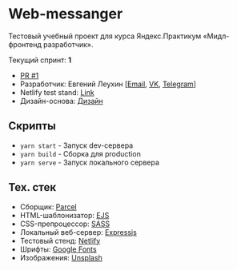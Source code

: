 # Web-messanger 

Тестовый учебный проект для курса Яндекс.Практикум «Мидл-фронтенд разработчик». 

Текущий спринт: **1**


- [PR #1](https://github.com/EvgenyLeukhin/middle.messenger.praktikum.yandex/pull/2)
- Разработчик: Евгений Леухин [[Email](mailto:EvgenyLeukhin@yandex.ru), [VK](https://vk.com/leukhin_ei), [Telegram](https://telegram.me/eleukhin)]
- Netlify test stand: [Link](https://timely-profiterole-8607d1.netlify.app)
- Дизайн-основа: [Дизайн](https://www.figma.com/file/jF5fFFzgGOxQeB4CmKWTiE/Chat_external_link?node-id=0%3A1&t=mOAMJ9bwrIzfzlx3-0)

## Скрипты

- ```yarn start``` - Запуск dev-сервера
- ```yarn build``` - Сборка для production
- ```yarn serve``` - Запуск локального сервера

## Тех. стек

- Сборщик: [Parcel](https://parceljs.org/)
- HTML-шаблонизатор: [EJS](https://ejs.co/)
- CSS-препроцессор: [SASS](https://sass-scss.ru/)
- Локальный веб-сервер: [Expressjs](https://expressjs.com/ru/)
- Тестовый стенд: [Netlify](https://www.netlify.com/)
- Шрифты: [Google Fonts](https://fonts.google.com/)
- Изображения: [Unsplash](https://unsplash.com/)

<!-- <div class="container">
  <h2>Chat</h2>
  <ul>
    <li>404 +++</li>
    <li>500 +++</li>
    <li>Login+++</li>
    <li>Registration +++</li>
    <li>User settings +++</li>
    <li>Chat +++</li>
    <li>Scripts connect +++</li>
    <li>Adaptivity +++</li>
    <li>EJS forEach +++</li>
    <li>Ссылку на открытый PR в Readme (ветка main) +++</li>
    <li>---------------</li>
    <li>Badges ---</li>
  </ul>

  <h2>Страницы</h2>
  <ul>
    <li><a href="404.ejs">404</a></li>
    <li><a href="500.ejs">500</a></li>
    <li><a href="authorization.ejs">authorization</a></li>
    <li><a href="registration.ejs">registration</a></li>
    <li><a href="user-settings.ejs">user-settings</a></li>
    <li><a href="edit-user.ejs">edit-user</a></li>
    <li><a href="change-password.ejs">change-password</a></li>
  </ul>
</div> -->
